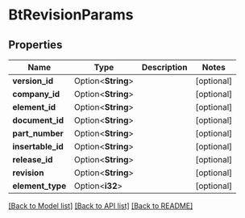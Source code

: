 # BtRevisionParams

## Properties

Name | Type | Description | Notes
------------ | ------------- | ------------- | -------------
**version_id** | Option<**String**> |  | [optional]
**company_id** | Option<**String**> |  | [optional]
**element_id** | Option<**String**> |  | [optional]
**document_id** | Option<**String**> |  | [optional]
**part_number** | Option<**String**> |  | [optional]
**insertable_id** | Option<**String**> |  | [optional]
**release_id** | Option<**String**> |  | [optional]
**revision** | Option<**String**> |  | [optional]
**element_type** | Option<**i32**> |  | [optional]

[[Back to Model list]](../README.md#documentation-for-models) [[Back to API list]](../README.md#documentation-for-api-endpoints) [[Back to README]](../README.md)


